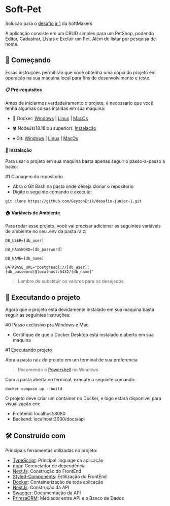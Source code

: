 
# Soft-Pet

Solução para o [desafio jr 1](https://github.com/BrSoftMakers/desafio-junior-1) da SoftMakers

A aplicação consiste em um CRUD simples para um PetShop, podendo Editar, Cadastrar, Listas e Excluir um Pet. Além de listar por pesquisa de nome.
## 🚀 Começando

Essas instruções permitirão que você obtenha uma cópia do projeto em operação na sua máquina local para fins de desenvolvimento e teste.

#### 📋 Pré-requisitos

Antes de iniciarmos verdadeiramento o projeto, é necessario que você tenha algumas coisas intaldas em sua maquina:

- 🐋 Docker: [Windows](https://docs.docker.com/desktop/install/windows-install/) | [Linux](https://docs.docker.com/desktop/install/linux-install/) | [MacOs](https://docs.docker.com/desktop/install/mac-install/)

- 🍀 NodeJs(18.18 ou superior): [Instalação](https://nodejs.org/en/download/)

- ♦️ Git: [Windows](https://git-scm.com/download/win) | [Linux](https://git-scm.com/download/linux) | [MacOs](https://git-scm.com/download/mac)

#### 🔧 Instalação

Para usar o projeto em sua maquina basta apenas seguir o passo-a-passo a baixo:

#1 Clonagem do repositorio

- Abra o Git Bash na pasta onde deseja clonar o repositorio
- Digite o seguinte comando e execute:

```
git clone https://github.com/GeyzonErik/desafio-junior-1.git
```

#### 🏠 Variáveis de Ambiente

Para rodar esse projeto, você vai precisar adicionar as seguintes variáveis de ambiente no seu .env da pasta raiz:

`DB_USER=[db_user]`

`DB_PASSWORD=[db_password]`

`DB_NAME=[db_name]`

`DATABASE_URL="postgresql://[db_user]:[db_password]@localhost:5432/[db_name]"`

> Lembre de substituir os valores para os desejados
## 💾 Executando o projeto

Agora que o projeto está devidamente instalado em sua maquina basta seguir as seguintes instruções:

#0 Passo exclusivo pra Windows e Mac:

- Certifique de que o Docker Desktop está instalado e aberto em sua maquina

#1 Executando projeto

Abra a pasta raiz do projeto em um terminal de sua preferencia

> Recomendo o [Powershell](https://github.com/PowerShell/PowerShell/releases/) no Windows

Com a pasta aberta no terminal, execute o seguinte comando:

```
docker compose up --build
```

O projeto deve criar um container no Docker, e logo estará disponivel para visualização em:

- Frontend: localhost:8080
- Backend: localhost:3030/docs/api


## 🛠️ Construído com

Principais ferramentas utilizadas no projeto:

- [TypeScript](https://www.typescriptlang.org/): Principal linguage da aplicação
- [npm](https://www.npmjs.com/): Gerenciador de dependência
- [NextJs](https://nextjs.org/): Construção do FrontEnd
- [Styled-Components](https://styled-components.com/): Estilização do FrontEnd
- [Docker](https://www.docker.com/): Conteinerização de toda aplicação
- [NestJs](https://docs.nestjs.com/): Construção da API
- [Swagger](https://swagger.io/): Documentação da API
- [PrimsaORM](https://www.prisma.io/): Mediador entre API e o Banco de Dados
